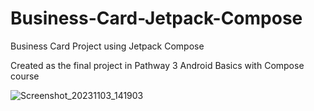 # Business-Card-Jetpack-Compose
Business Card Project using Jetpack Compose

Created as the final project in Pathway 3 Android Basics with Compose course

![Screenshot_20231103_141903](https://github.com/pomegranata/Business-Card-Jetpack-Compose/assets/114458716/e64652d8-95a4-4aac-9c63-b4732ebbadd3)
